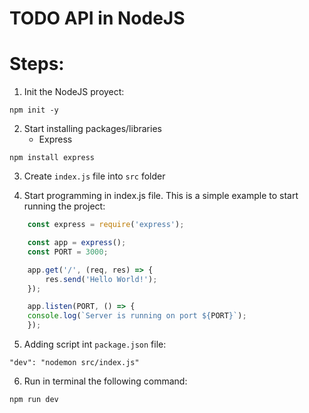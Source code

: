 # TODO API in NodeJS

# Steps:
1. Init the NodeJS proyect:
```
npm init -y
```


2. Start installing packages/libraries
    - Express
```
npm install express
```


3. Create ```index.js``` file into ```src``` folder

4. Start programming in index.js file. This is a simple example to start running the project:

```js
    const express = require('express');

    const app = express();
    const PORT = 3000;

    app.get('/', (req, res) => {
        res.send('Hello World!');
    });

    app.listen(PORT, () => {
    console.log(`Server is running on port ${PORT}`);
    });

```

5. Adding script int ```package.json``` file:
```
"dev": "nodemon src/index.js"
```

6. Run in terminal the following command:
```
npm run dev
```